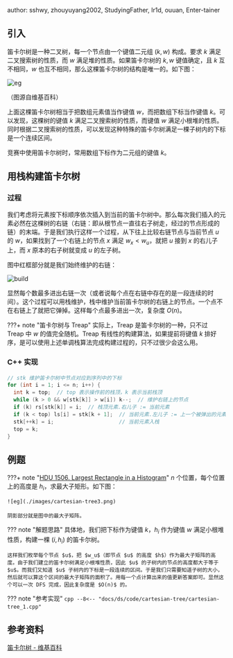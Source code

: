 author: sshwy, zhouyuyang2002, StudyingFather, Ir1d, ouuan, Enter-tainer

## 引入

笛卡尔树是一种二叉树，每一个节点由一个键值二元组 $(k,w)$ 构成。要求 $k$ 满足二叉搜索树的性质，而 $w$ 满足堆的性质。如果笛卡尔树的 $k,w$ 键值确定，且 $k$ 互不相同，$w$ 也互不相同，那么这棵笛卡尔树的结构是唯一的。如下图：

![eg](./images/cartesian-tree1.png)

（图源自维基百科）

上面这棵笛卡尔树相当于把数组元素值当作键值 $w$，而把数组下标当作键值 $k$。可以发现，这棵树的键值 $k$ 满足二叉搜索树的性质，而键值 $w$ 满足小根堆的性质。同时根据二叉搜索树的性质，可以发现这种特殊的笛卡尔树满足一棵子树内的下标是一个连续区间。

竞赛中使用笛卡尔树时，常用数组下标作为二元组的键值 $k$。

## 用栈构建笛卡尔树

### 过程

我们考虑将元素按下标顺序依次插入到当前的笛卡尔树中。那么每次我们插入的元素必然在这棵树的右链（右链：即从根节点一直往右子树走，经过的节点形成的链）的末端。于是我们执行这样一个过程，从下往上比较右链节点与当前节点 $u$ 的 $w$，如果找到了一个右链上的节点 $x$ 满足 $w_x < w_u$，就把 $u$ 接到 $x$ 的右儿子上，而 $x$ 原本的右子树就变成 $u$ 的左子树。

图中红框部分就是我们始终维护的右链：

![build](./images/cartesian-tree2.png)

显然每个数最多进出右链一次（或者说每个点在右链中存在的是一段连续的时间）。这个过程可以用栈维护，栈中维护当前笛卡尔树的右链上的节点。一个点不在右链上了就把它弹掉。这样每个点最多进出一次，复杂度 $O(n)$。

???+ note "笛卡尔树与 Treap"
    实际上，Treap 是笛卡尔树的一种，只不过 Treap 中 $w$ 的值完全随机。Treap 有线性的构建算法，如果提前将键值 $k$ 排好序，是可以使用上述单调栈算法完成构建过程的，只不过很少会这么用。

### C++ 实现

```cpp
// stk 维护笛卡尔树中节点对应到序列中的下标
for (int i = 1; i <= n; i++) {
  int k = top;  // top 表示操作前的栈顶，k 表示当前栈顶
  while (k > 0 && w[stk[k]] > w[i]) k--;  // 维护右链上的节点
  if (k) rs[stk[k]] = i;  // 栈顶元素.右儿子 := 当前元素
  if (k < top) ls[i] = stk[k + 1];  // 当前元素.左儿子 := 上一个被弹出的元素
  stk[++k] = i;                     // 当前元素入栈
  top = k;
}
```

## 例题

???+ note "[HDU 1506. Largest Rectangle in a Histogram](https://acm.hdu.edu.cn/showproblem.php?pid=1506)"
    $n$ 个位置，每个位置上的高度是 $h_i$，求最大子矩形。如下图：
    
    ![eg](./images/cartesian-tree3.png)
    
    阴影部分就是图中的最大子矩阵。

??? note "解题思路"
    具体地，我们把下标作为键值 $k$，$h_i$ 作为键值 $w$ 满足小根堆性质，构建一棵 $(i,h_i)$ 的笛卡尔树。
    
    这样我们枚举每个节点 $u$，把 $w_u$（即节点 $u$ 的高度 $h$）作为最大子矩阵的高度。由于我们建立的笛卡尔树满足小根堆性质，因此 $u$ 的子树内的节点的高度都大于等于 $u$。而我们又知道 $u$ 子树内的下标是一段连续的区间。于是我们只需要知道子树的大小，然后就可以算这个区间的最大子矩阵的面积了。用每一个点计算出来的值更新答案即可。显然这个可以一次 DFS 完成，因此复杂度是 $O(n)$ 的。

??? note "参考实现"
    ```cpp
    --8<-- "docs/ds/code/cartesian-tree/cartesian-tree_1.cpp"
    ```

## 参考资料

[笛卡尔树 - 维基百科](https://zh.wikipedia.org/wiki/%E7%AC%9B%E5%8D%A1%E5%B0%94%E6%A0%91)
